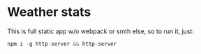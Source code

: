 # Weather stats

This is full static app w/o webpack or smth else, so to run it, just:

```js
npm i -g http-server && http-server
```